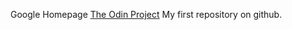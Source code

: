 Google Homepage
<a href="https://theodinproject.com">The Odin Project</a>
My first repository on github.
